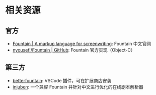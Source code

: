 # 相关资源

## 官方

- [Fountain | A markup language for screenwriting](https://fountain.io/): Fountain 中文官网
- [nyousefi/Fountain | GitHub](https://github.com/nyousefi/Fountain): Fountain 官方实现（Object-C）

## 第三方

- [betterfountain](https://github.com/piersdeseilligny/betterfountain): VSCode 插件，可在扩展商店安装
- [injuben](https://github.com/injuben/injuben): 一个兼容 Fountain 并针对中文进行优化的在线剧本解析器
